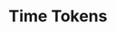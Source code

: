 <script setup>
  import * as tokens from '@package/tokens/lib/time.js'
  const types = ['Transition', 'Delay'];
</script>

# Time Tokens

<TokenView 
  v-for="(type, index) in types" 
  category="time" 
  orderBy="valueWithoutUnit"
  :tokens="tokens"
  :key="index" 
  :type="type" 
/>
